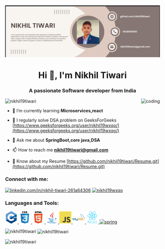 ![logo](https://github.com/nikhil19tiwari/nikhil19tiwari/blob/main/Screenshot%202025-01-26%20152339.png)
<h1 align="center">Hi 👋, I'm Nikhil Tiwari</h1>
<h3 align="center">A passionate Software developer from India</h3>
<img align="right" alt="coding" with = "200" src="https://camo.githubusercontent.com/4d9f5ecceb711eec6e2018f38a5677dc657c9738d4a65ba3b928c41c0a45b439/68747470733a2f2f6d69726f2e6d656469756d2e636f6d2f6d61782f313336302f302a37513379765349765f7430696f4a2d5a2e676966">


<p align="left"> <img src="https://komarev.com/ghpvc/?username=nikhil19tiwari&label=Profile%20views&color=0e75b6&style=flat" alt="nikhil19tiwari" /> </p>

- 🌱 I’m currently learning **Microservices,react**

- 📝 I regularly solve DSA problem on GeeksForGeeks [https://www.geeksforgeeks.org/user/nikhil19wxqo/](https://www.geeksforgeeks.org/user/nikhil19wxqo/)

- 💬 Ask me about **SpringBoot,core java,DSA**

- 📫 How to reach me **nikhil19tiwari@gmail.com**

- 📄 Know about my Resume [https://github.com/nikhil19tiwari/Resume.git](https://github.com/nikhil19tiwari/Resume.git)

<h3 align="left">Connect with me:</h3>
<p align="left">
<a href="https://linkedin.com/in/linkedin.com/in/nikhil-tiwari-261a64306" target="blank"><img align="center" src="https://raw.githubusercontent.com/rahuldkjain/github-profile-readme-generator/master/src/images/icons/Social/linked-in-alt.svg" alt="linkedin.com/in/nikhil-tiwari-261a64306" height="30" width="40" /></a>
<a href="https://auth.geeksforgeeks.org/user/nikhil19wxqo" target="blank"><img align="center" src="https://raw.githubusercontent.com/rahuldkjain/github-profile-readme-generator/master/src/images/icons/Social/geeks-for-geeks.svg" alt="nikhil19wxqo" height="30" width="40" /></a>
</p>

<h3 align="left">Languages and Tools:</h3>
<p align="left"> <a href="https://www.w3schools.com/cpp/" target="_blank" rel="noreferrer"> <img src="https://raw.githubusercontent.com/devicons/devicon/master/icons/cplusplus/cplusplus-original.svg" alt="cplusplus" width="40" height="40"/> </a> <a href="https://www.w3schools.com/css/" target="_blank" rel="noreferrer"> <img src="https://raw.githubusercontent.com/devicons/devicon/master/icons/css3/css3-original-wordmark.svg" alt="css3" width="40" height="40"/> </a> <a href="https://www.w3.org/html/" target="_blank" rel="noreferrer"> <img src="https://raw.githubusercontent.com/devicons/devicon/master/icons/html5/html5-original-wordmark.svg" alt="html5" width="40" height="40"/> </a> <a href="https://www.java.com" target="_blank" rel="noreferrer"> <img src="https://raw.githubusercontent.com/devicons/devicon/master/icons/java/java-original.svg" alt="java" width="40" height="40"/> </a> <a href="https://developer.mozilla.org/en-US/docs/Web/JavaScript" target="_blank" rel="noreferrer"> <img src="https://raw.githubusercontent.com/devicons/devicon/master/icons/javascript/javascript-original.svg" alt="javascript" width="40" height="40"/> </a> <a href="https://www.mysql.com/" target="_blank" rel="noreferrer"> <img src="https://raw.githubusercontent.com/devicons/devicon/master/icons/mysql/mysql-original-wordmark.svg" alt="mysql" width="40" height="40"/> </a> <a href="https://reactjs.org/" target="_blank" rel="noreferrer"> <img src="https://raw.githubusercontent.com/devicons/devicon/master/icons/react/react-original-wordmark.svg" alt="react" width="40" height="40"/> </a> <a href="https://spring.io/" target="_blank" rel="noreferrer"> <img src="https://www.vectorlogo.zone/logos/springio/springio-icon.svg" alt="spring" width="40" height="40"/> </a> </p>

<p><img align="left" src="https://github-readme-stats.vercel.app/api/top-langs?username=nikhil19tiwari&show_icons=true&locale=en&layout=compact" alt="nikhil19tiwari" /></p>

<p>&nbsp;<img align="center" src="https://github-readme-stats.vercel.app/api?username=nikhil19tiwari&show_icons=true&locale=en" alt="nikhil19tiwari" /></p>

<p><img align="center" src="https://github-readme-streak-stats.herokuapp.com/?user=nikhil19tiwari&" alt="nikhil19tiwari" /></p>
